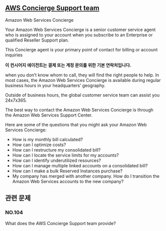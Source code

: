 ## [AWS Concierge Support team](https://www.amazonaws.cn/en/support/features/#AWS_Concierge)

Amazon Web Services Concierge

Your Amazon Web Services Concierge is a senior customer service agent who is assigned to your account when you subscribe to an Enterprise or qualified Reseller Support plan. 

This Concierge agent is your primary point of contact for billing or account inquiries 

**이 컨시어지 에이전트는 결제 또는 계정 문의를 위한 기본 연락처입니다.**

when you don’t know whom to call, they will find the right people to help. In most cases, the Amazon Web Services Concierge is available during regular business hours in your headquarters’ geography.

Outside of business hours, the global customer service team can assist you 24x7x365. 

The best way to contact the Amazon Web Services Concierge is through the  Amazon Web Services Support Center.

Here are some of the questions that you might ask your Amazon Web Services Concierge:

   * How is my monthly bill calculated?
   * How can I optimize costs?
   * How can I restructure my consolidated bill?
   * How can I locate the service limits for my accounts?
   * How can I identify underutilized resources?
   * How can I manage multiple linked accounts on a consolidated bill?
   * How can I make a bulk Reserved Instances purchase?
   * My company has merged with another company. How do I transition the Amazon Web Services accounts to the new company?

## 관련 문제

### NO.104 

What does the AWS Concierge Support team provide?


